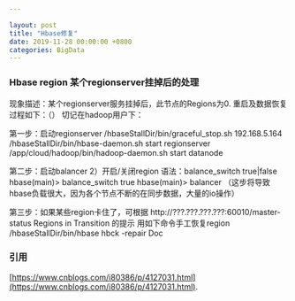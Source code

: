 ```yaml
---

layout: post 
title: "Hbase修复" 
date: 2019-11-28 00:00:00 +0800
categories: BigData
---
```


### Hbase region 某个regionserver挂掉后的处理
现象描述：某个regionserver服务挂掉后，此节点的Regions为0.  重启及数据恢复过程如下：（）
切记在hadoop用户下：



第一步：启动regionserver
/hbaseStallDir/bin/graceful_stop.sh 192.168.5.164
/hbaseStallDir/bin/hbase-daemon.sh start regionserver
/app/cloud/hadoop/bin/hadoop-daemon.sh start datanode


第二步：启动balancer
2）开启/关闭region
语法：balance_switch true|false
hbase(main)> balance_switch true
hbase(main)> balancer       （这步将导致hbase负载很大，因为各个节点不断的在同步数据，大量的io操作）

第三步：如果某些region卡住了，可根据 http://???.???.???.???:60010/master-status      Regions in Transition 的提示   用如下命令手工恢复region
/hbaseStallDir/bin/hbase hbck -repair Doc




### 引用 
[https://www.cnblogs.com/i80386/p/4127031.html](https://www.cnblogs.com/i80386/p/4127031.html).

